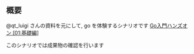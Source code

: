 ## 概要

@qt_luigi さんの資料を元にして, go を体験するシナリオです
[Go入門ハンズオン [01:基礎編]](https://talks.godoc.org/github.com/qt-luigi/talks/2018/go-intro-hands-on-01-basic.slide#1)

このシナリオでは成果物の確認を行います

